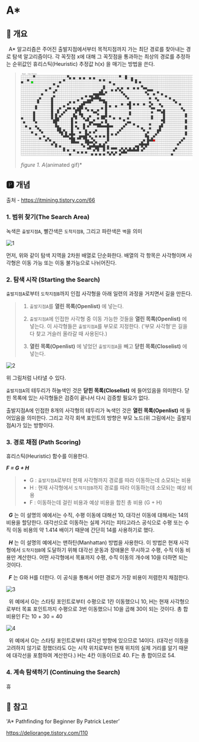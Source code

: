 # A*
## 📢 개요

 A* 알고리즘은 주어진 출발지점에서부터 목적지점까지 가는 최단 경로를 찾아내는 경로 탐색 알고리즘이다. 각 꼭짓점 x에 대해 그 꼭짓점을 통과하는 최상의 경로를 추정하는 순위값인 휴리스틱(Heuristic) 추정값 h(x) 을 매기는 방법을 쓴다.
  
  >![capture](https://github.com/kbm0996/-Algorithm-Pathfind/blob/master/AStar/AGIF.gif)
  >*figure 1. A*(animated gif)*

 
 ## 🅿 개념
 출처 - https://itmining.tistory.com/66
 
 ### 1. 범위 찾기(The Search Area)
 녹색은 `출발지점A`, 빨간색은 `도착지점B`, 그리고 파란색은 `벽`을 의미

  ![1](http://pds11.egloos.com/pds/200905/25/42/a0118142_4a1a3cd65c3d0.jpg)
  
  먼저, 위와 같이 탐색 지역을 2차원 배열로 단순화한다. 배열의 각 항목은 사각형이며 사각형은 이동 가능 또는 이동 불가능으로 나뉘어진다.

 ### 2. 탐색 시작 (Starting the Search)
 `출발지점A`로부터 `도착지점B`까지 인접 사각형을 아래 일련의 과정을 거치면서 길을 만든다.
 
 >1. `출발지점A`를 **열린 목록(Openlist)** 에 넣는다.
 >
 >2. `출발지점A`에 인접한 사각형 중 이동 가능한 것들을 **열린 목록(Openlist)** 에 넣는다. 이 사각형들은 `출발지점A`를 부모로 지정한다. ('부모 사각형'은 길을 다 찾고 거슬러 올라갈 때 사용된다.)
 >
 >3. **열린 목록(Openlist)** 에 넣었던 `출발지점A`을 빼고 **닫힌 목록(Closelist)** 에 넣는다. 

  ![2](https://t1.daumcdn.net/cfile/tistory/27450F4B5938EC6B0D)
  
  위 그림처럼 나타낼 수 있다. 
  
  `출발지점A`의 테두리가 하늘색인 것은 **닫힌 목록(Closelist)** 에 들어있음을 의미한다. 닫힌 목록에 있는 사각형들은 검증이 끝나서 다시 검증할 필요가 없다. 
  
  출발지점A에 인접한 8개의 사각형의 테두리가 녹색인 것은 **열린 목록(Openlist)** 에 들어있음을 의미한다. 그리고 각각 회색 포인트의 방향은 부모 노드(위 그림에서는 출발지점A)가 있는 방향이다.
 
 ### 3. 경로 채점 (Path Scoring) 
 휴리스틱(Heuristic) 함수를 이용한다. 
 
 ***F = G + H***
 
 >- G : `출발지점A`로부터 현재 사각형까지 경로를 따라 이동하는데 소모되는 비용
 >- H : 현재 사각형에서 `도착지점B`까지 경로를 따라 이동하는데 소모되는 예상 비용
 >- F : 이동하는데 걸린 비용과 예상 비용을 합친 총 비용 (G + H)
 
 ***G*** 는 이 설명의 예에서는 수직, 수평 이동에 대해선 10, 대각선 이동에 대해서는 14의 비용을 할당한다. 대각선으로 이동하는 실제 거리는 피타고라스 공식으로 수평 또는 수직 이동 비용의 약 1.414 배이기 때문에 간단히 14를 사용하기로 했다.

 ***H*** 는 이 설명의 예에서는 맨하탄(Manhattan) 방법을 사용한다. 이 방법은 현재 사각형에서 `도착지점B`에 도달하기 위해 대각선 운동과 장애물은 무시하고 수평, 수직 이동 비용만 계산한다. 어떤 사각형에서 목표까지 수평, 수직 이동의 개수에 10을 더하면 되는 것이다.
 
 ***F*** 는 G와 H를 더한다. 이 공식을 통해서 어떤 경로가 가장 비용이 저렴한지 채점한다.
 
  ![3](https://t1.daumcdn.net/cfile/tistory/272092415938F90C06)
 
 위 예에서 G는 스타팅 포인트로부터 수평으로 1칸 이동했으니 10, H는 현재 사각형으로부터 목표 포인트까지 수평으로 3번 이동했으니 10을 곱해 30이 되는 것이다. 총 합 비용인 F는 10 + 30 = 40
  
  ![4](https://t1.daumcdn.net/cfile/tistory/226337435938FA2F1E)
 
 위 예에서 G는 스타팅 포인트로부터 대각선 방향에 있으므로 14이다. (대각선 이동을 고려하지 않기로 정했더라도 G는 시작 위치로부터 현재 위치의 실제 거리를 알기 때문에 대각선을 포함하여 계산한다.) H는 4칸 이동이므로 40. F는 총 합이므로 54.


 ### 4. 계속 탐색하기 (Continuing the Search)
 휴


 ## 📌 참고
 
 'A* Pathfinding for Beginner By Patrick Lester’ 
 
 https://deliorange.tistory.com/110
